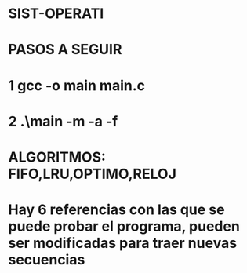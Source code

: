 # SIST-OPERATI

# PASOS A SEGUIR
# 1   gcc -o main main.c
# 2   .\main -m <numero de marcos> -a <ALGORITMO> -f <ARCHIVO>
# ALGORITMOS: FIFO,LRU,OPTIMO,RELOJ 
# Hay 6 referencias con las que se puede probar el programa, pueden ser modificadas para traer nuevas secuencias